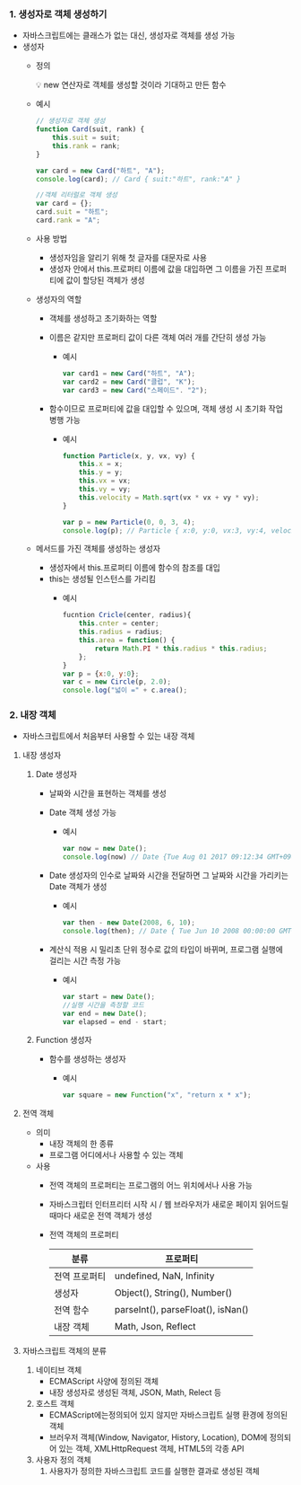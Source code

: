 ### 1. 생성자로 객체 생성하기

- 자바스크립트에는 클래스가 없는 대신, 생성자로 객체를 생성 가능
- 생성자
    - 정의
        
        <aside>
        💡 new 연산자로 객체를 생성할 것이라 기대하고 만든 함수
        
        </aside>
        
    - 예시
        
        ```jsx
        // 생성자로 객체 생성
        function Card(suit, rank) {
        	this.suit = suit;
        	this.rank = rank;
        }
        
        var card = new Card("하트", "A");
        console.log(card); // Card { suit:"하트", rank:"A" }
        
        //객체 리터럴로 객체 생성
        var card = {};
        card.suit = "하트";
        card.rank = "A";
        ```
        
    - 사용 방법
        - 생성자임을 알리기 위해 첫 글자를 대문자로 사용
        - 생성자 안에서 this.프로퍼티 이름에 값을 대입하면 그 이름을 가진 프로퍼티에 값이 할당된 객체가 생성
    - 생성자의 역할
        - 객체를 생성하고 초기화하는 역할
        - 이름은 같지만 프로퍼티 값이 다른 객체 여러 개를 간단히 생성 가능
            - 예시
                
                ```jsx
                var card1 = new Card("하트", "A");
                var card2 = new Card("클럽", "K");
                var card3 = new Card("스페이드". "2");
                ```
                
        - 함수이므로 프로퍼티에 값을 대입할 수 있으며, 객체 생성 시 초기화 작업 병행 가능
            - 예시
                
                ```jsx
                function Particle(x, y, vx, vy) {
                	this.x = x;
                	this.y = y;
                	this.vx = vx;
                	this.vy = vy;
                	this.velocity = Math.sqrt(vx * vx + vy * vy);
                }
                
                var p = new Particle(0, 0, 3, 4);
                console.log(p); // Particle { x:0, y:0, vx:3, vy:4, velocity:5}
                ```
                
    - 메서드를 가진 객체를 생성하는 생성자
        - 생성자에서 this.프로퍼티 이름에 함수의 참조를 대입
        - this는 생성될 인스턴스를 가리킴
            - 예시
                
                ```jsx
                fucntion Cricle(center, radius){
                	this.cnter = center;
                	this.radius = radius;
                	this.area = function() {
                		return Math.PI * this.radius * this.radius;
                	};
                }
                var p = {x:0, y:0};
                var c = new Circle(p, 2.0);
                console.log("넓이 =" + c.area();
                ```
                

### 2. 내장 객체

- 자바스크립트에서 처음부터 사용할 수 있는 내장 객체
1. 내장 생성자
    1. Date 생성자
        - 날짜와 시간을 표현하는 객체를 생성
        - Date 객체 생성 가능
            - 예시
                
                ```jsx
                var now = new Date();
                console.log(now) // Date {Tue Aug 01 2017 09:12:34 GMT+0900 (KST)}
                ```
                
        - Date 생성자의 인수로 날짜와 시간을 전달하면 그 날짜와 시간을 가리키는 Date 객체가 생성
            - 예시
                
                ```jsx
                var then - new Date(2008, 6, 10);
                console.log(then); // Date { Tue Jun 10 2008 00:00:00 GMT+0900 (KST)}
                ```
                
        - 계산식 적용 시 밀리초 단위 정수로 값의 타입이 바뀌며, 프로그램 실행에 걸리는 시간 측정 가능
            - 예시
                
                ```jsx
                var start = new Date();
                //실행 시간을 측정할 코드
                var end = new Date();
                var elapsed = end - start;
                ```
                
    2. Function 생성자
        - 함수를 생성하는 생성자
            - 예시
                
                ```jsx
                var square = new Function("x", "return x * x");
                ```
                
2. 전역 객체
    - 의미
        - 내장 객체의 한 종류
        - 프로그램 어디에서나 사용할 수 있는 객체
    - 사용
        - 전역 객체의 프로퍼티는 프로그램의 어느 위치에서나 사용 가능
        - 자바스크립터 인터프리터 시작 시 / 웹 브라우저가 새로운 페이지 읽어드릴 때마다 새로운 전역 객체가 생성
        - 전역 객체의 프로퍼티
            
            
            | 분류 | 프로퍼티 |
            | --- | --- |
            | 전역 프로퍼티 | undefined, NaN, Infinity |
            | 생성자 | Object(), String(), Number() |
            | 전역 함수 | parseInt(), parseFloat(), isNan() |
            | 내장 객체 | Math, Json, Reflect |
3. 자바스크립트 객체의 분류
    1. 네이티브 객체
        - ECMAScript 사양에 정의된 객체
        - 내장 생성자로 생성된 객체, JSON, Math, Relect 등
    2. 호스트 객체
        - ECMAScript에는정의되어 있지 않지만 자바스크립트 실행 환경에 정의된 객체
        - 브러우저 객체(Window, Navigator, History, Location), DOM에 정의되어 있는 객체, XMLHttpRequest 객체, HTML5의 각종 API
    3. 사용자 정의 객체
        1. 사용자가 정의한 자바스크립트 코드를 실행한 결과로 생성된 객체